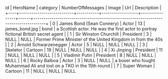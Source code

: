  id | HeroName                  | category  | NumberOfMessages | Image          | Url  | Description                                                                        |
+----+---------------------------+-----------+------------------+----------------+------+------------------------------------------------------------------------------------+
| 0  | James Bond (Sean Connery) | Actor     |               13 | james_bond.jpg | bond | a Scottish actor. He was the first actor to portray fictional British secret agent |
| 1  | Sir Winston Churchill     | President |                3 | NULL           | NULL | Former Prime Minister of the United Kingdom in from the 40s                        |
| 2  | Arnold Schwarzenegger     | Actor     |                5 | NULL           | NULL | NULL                                                                               |
| 3  | Skeletor                  | Cartoon   |               19 | NULL           | NULL | NULL                                                                               |
| 4  | Xi Jinping                | President |               11 | NULL           | NULL | NULL                                                                               |
| 5  | Vladimir Putin            | President |                8 | NULL           | NULL | NULL                                                                               |
| 6  | Rocky Balboa              | Actor     |                3 | NULL           | NULL | a boxer who fought Muhammad Ali and lost on a TKO in the 15th round                |
| 7  | Super Woman               | Cartoon   |               11 | NULL           | NULL | NULL  